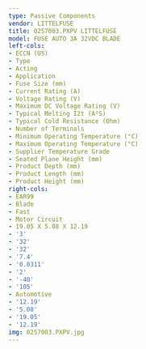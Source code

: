 ```yaml
---
type: Passive Components
vendor: LITTELFUSE
title: 0257003.PXPV LITTELFUSE
model: FUSE AUTO 3A 32VDC BLADE
left-cols:
- ECCN (US)
- Type
- Acting
- Application
- Fuse Size (mm)
- Current Rating (A)
- Voltage Rating (V)
- Maximum DC Voltage Rating (V)
- Typical Melting I2t (A²S)
- Typical Cold Resistance (Ohm)
- Number of Terminals
- Minimum Operating Temperature (°C)
- Maximum Operating Temperature (°C)
- Supplier Temperature Grade
- Seated Plane Height (mm)
- Product Depth (mm)
- Product Length (mm)
- Product Height (mm)
right-cols:
- EAR99
- Blade
- Fast
- Motor Circuit
- 19.05 X 5.08 X 12.19
- '3'
- '32'
- '32'
- '7.4'
- '0.0311'
- '2'
- '-40'
- '105'
- Automotive
- '12.19'
- '5.08'
- '19.05'
- '12.19'
img: 0257003.PXPV.jpg
---
```


